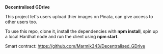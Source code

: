 **Decentralised GDrive**

This project let's users upload thier images on Pinata, can give access to other users too.

To use this repo, clone it, install the dependencies with **npm install**, spin up a local Hardhat node and run the client using **npm start**.

Smart contract: https://github.com/Marmik343/Decentralised_GDrive
